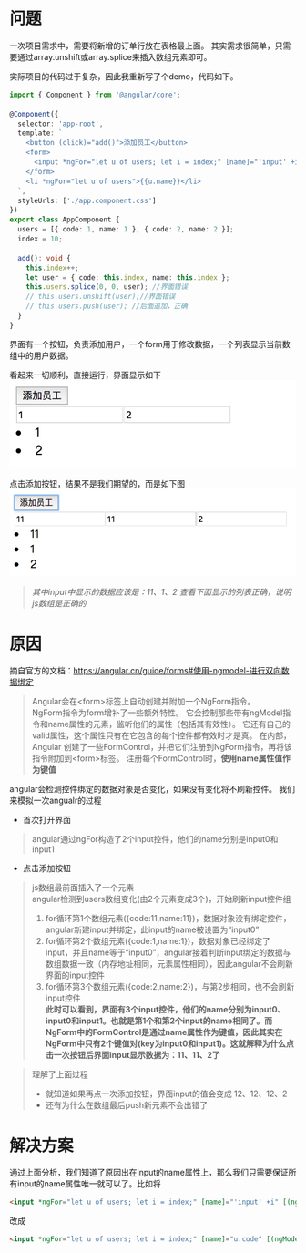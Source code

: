 # 问题
一次项目需求中，需要将新增的订单行放在表格最上面。
其实需求很简单，只需要通过array.unshift或array.splice来插入数组元素即可。

实际项目的代码过于复杂，因此我重新写了个demo，代码如下。
```typescript
import { Component } from '@angular/core';

@Component({
  selector: 'app-root',
  template: `
    <button (click)="add()">添加员工</button>
    <form>
      <input *ngFor="let u of users; let i = index;" [name]="'input' +i" [(ngModel)]="u.name">
    </form>
    <li *ngFor="let u of users">{{u.name}}</li>
  `,
  styleUrls: ['./app.component.css']
})
export class AppComponent {
  users = [{ code: 1, name: 1 }, { code: 2, name: 2 }];
  index = 10;

  add(): void {
    this.index++;
    let user = { code: this.index, name: this.index };
    this.users.splice(0, 0, user); //界面错误
    // this.users.unshift(user);//界面错误
    // this.users.push(user); //后面追加，正确
  }
}
```
界面有一个按钮，负责添加用户，一个form用于修改数据，一个列表显示当前数组中的用户数据。

看起来一切顺利，直接运行，界面显示如下
![](imgs/img1.png)

点击添加按钮，结果不是我们期望的，而是如下图
![](imgs/img2.png)
> *其中input中显示的数据应该是：11、1、2*
> *查看下面显示的列表正确，说明js数组是正确的*

# 原因
摘自官方的文档：https://angular.cn/guide/forms#使用-ngmodel-进行双向数据绑定
> Angular会在&lt;form&gt;标签上自动创建并附加一个NgForm指令。  
> NgForm指令为form增补了一些额外特性。 它会控制那些带有ngModel指令和name属性的元素，监听他们的属性（包括其有效性）。 它还有自己的valid属性，这个属性只有在它包含的每个控件都有效时才是真。
> 在内部，Angular 创建了一些FormControl，并把它们注册到NgForm指令，再将该指令附加到&lt;form&gt;标签。 注册每个FormControl时，**使用name属性值作为键值**

angular会检测控件绑定的数据对象是否变化，如果没有变化将不刷新控件。
我们来模拟一次angualr的过程
- 首次打开界面
> angular通过ngFor构造了2个input控件，他们的name分别是input0和input1
- 点击添加按钮
> js数组最前面插入了一个元素  
> angular检测到users数组变化(由2个元素变成3个)，开始刷新input控件组
> 1. for循环第1个数组元素({code:11,name:11})，数据对象没有绑定控件，angular新建input并绑定，此input的name被设置为“input0”
> 2. for循环第2个数组元素({code:1,name:1})，数据对象已经绑定了input，并且name等于“input0”，angular接着判断input绑定的数据与数组数据一致（内存地址相同，元素属性相同），因此angular不会刷新界面的input控件  
> 3. for循环第3个数组元素({code:2,name:2})，与第2步相同，也不会刷新input控件  
**此时可以看到，界面有3个input控件，他们的name分别为input0、input0和input1。也就是第1个和第2个input的name相同了。而NgForm中的FormControl是通过name属性作为键值，因此其实在NgForm中只有2个键值对(key为input0和input1)。这就解释为什么点击一次按钮后界面input显示数据为：11、11、2了**

> 理解了上面过程
>- 就知道如果再点一次添加按钮，界面input的值会变成 12、12、12、2
>- 还有为什么在数组最后push新元素不会出错了

# 解决方案
通过上面分析，我们知道了原因出在input的name属性上，那么我们只需要保证所有input的name属性唯一就可以了。比如将
```html
<input *ngFor="let u of users; let i = index;" [name]="'input' +i" [(ngModel)]="u.name">
```
改成
```html
<input *ngFor="let u of users; let i = index;" [name]="u.code" [(ngModel)]="u.name">
```
